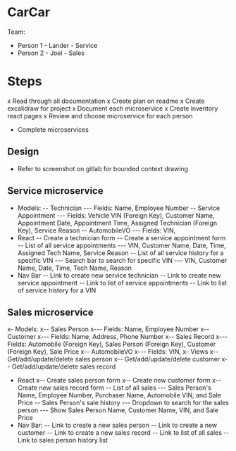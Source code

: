 # CarCar

Team:

* Person 1 - Lander - Service
* Person 2 - Joel - Sales

# Steps
x Read through all documentation
x Create plan on readme
x Create excalidraw for project
x Document each microservice
x Create inventory react pages
x Review and choose microservice for each person
- Complete microservices

## Design
- Refer to screenshot on gitlab for bounded context drawing

## Service microservice
- Models:
-- Technician
--- Fields: Name, Employee Number
-- Service Appointment
--- Fields: Vehicle VIN (Foreign Key), Customer Name, Appointment Date, Appointment Time, Assigned Technician (Foreign Key), Service Reason
-- AutomobileVO
--- Fields: VIN, 
- React
-- Create a technician form
-- Create a service appointment form
-- List of all service appointments
--- VIN, Customer Name, Date, Time, Assigned Tech Name, Service Reason
-- List of all service history for a specific VIN
--- Search bar to search for specific VIN
--- VIN, Customer Name, Date, Time, Tech Name, Reason
- Nav Bar
-- Link to create new service technician
-- Link to create new service appointment
-- Link to list of service appointments
-- Link to list of service history for a VIN

## Sales microservice
x- Models:
x-- Sales Person
x--- Fields: Name, Employee Number
x-- Customer
x--- Fields: Name, Address, Phone Number
x-- Sales Record
x--- Fields: Automobile (Foreign Key), Sales Person (Foreign Key), Customer (Foreign Key), Sale Price
x-- AutomobileVO
x--- Fields: VIN,
x- Views
x-- Get/add/update/delete sales person
x-- Get/add/update/delete customer
x-- Get/add/update/delete sales record
- React
x-- Create sales person form
x-- Create new customer form
x-- Create new sales record form
-- List of all sales
--- Sales Person's Name, Employee Number, Purchaser Name, Automobile VIN, and Sale Price
-- Sales Person's sale history
--- Dropdown to search for the sales person
--- Show Sales Person Name, Customer Name, VIN, and Sale Price
- Nav Bar:
-- Link to create a new sales person
-- Link to create a new customer
-- Link to create a new sales record
-- Link to list of all sales
-- Link to sales person history list
